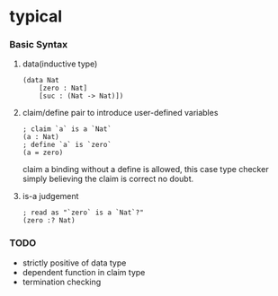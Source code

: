 # typical

### Basic Syntax

1. data(inductive type)

    ```racket
    (data Nat
        [zero : Nat]
        [suc : (Nat -> Nat)])
    ```

2. claim/define pair to introduce user-defined variables

    ```racket
    ; claim `a` is a `Nat`
    (a : Nat)
    ; define `a` is `zero`
    (a = zero)
    ```

    claim a binding without a define is allowed, this case type checker simply believing the claim is correct no doubt.

3. is-a judgement

    ```racket
    ; read as "`zero` is a `Nat`?"
    (zero :? Nat)
    ```

### TODO

- strictly positive of data type
- dependent function in claim type
- termination checking
